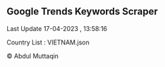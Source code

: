 

## Google Trends Keywords Scraper 
 
Last Update 17-04-2023 , 13:58:16

Country List :
VIETNAM.json



© Abdul Muttaqin 
